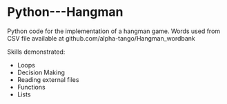 # Python---Hangman
Python code for the implementation of a hangman game. 
Words used from CSV file available at github.com/alpha-tango/Hangman_wordbank

Skills demonstrated:
- Loops
- Decision Making
- Reading external files
- Functions
- Lists
